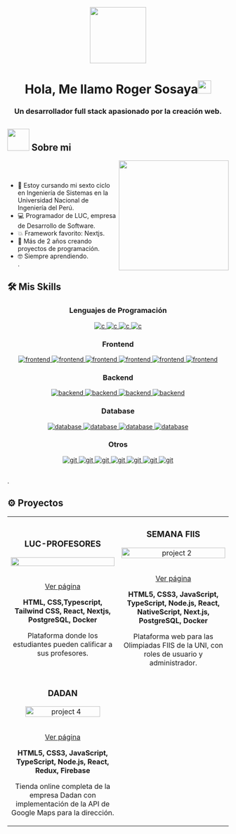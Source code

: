 <p align="center">
  <img style="width:8rem; height:auto" src="https://cdn.dribbble.com/users/1787323/screenshots/10091971/media/d43c019bfeff34be8816481e843ea8c1.png"/>
</p>

<h1 align="center">Hola, Me llamo Roger Sosaya<img width="30px" src="https://raw.githubusercontent.com/iampavangandhi/iampavangandhi/master/gifs/Hi.gif"></h1>
<h3 font-size="20" align="center">Un desarrollador full stack apasionado por la creación web.</h3>

## <picture><img src = "https://github.com/7oSkaaa/7oSkaaa/blob/main/Images/about_me.gif?raw=true" width = 50px></picture> Sobre mi

<picture> <img align="right" src="https://github.com/7oSkaaa/7oSkaaa/blob/main/Images/Right_Side.gif?raw=true" width = 250px></picture>

<br><br>

- :school: Estoy cursando mi sexto ciclo en Ingeniería de Sistemas en la Universidad Nacional de Ingeniería del Perú.
- :computer: Programador de LUC, empresa de Desarrollo de Software.
- :boom: Framework favorito: Nextjs.
- 🌱 Más de 2 años creando proyectos de programación.
- :nerd_face: Siempre aprendiendo.
<br>.








## 🛠️ Mis Skills

<h3 align="center">Lenguajes de Programación</h3>
<p align="center">
  <a href="" target="_blank"> 
    <img src="https://img.shields.io/badge/JavaScript-F7DF1E?style=for-the-badge&logo=javascript&logoColor=black"
      alt="c"/>
  </a>
  <a href="" target="_blank"> 
    <img src="https://img.shields.io/badge/TypeScript-007ACC?style=for-the-badge&logo=typescript&logoColor=white"
      alt="c"/>
  </a>
  <a href="" target="_blank"> 
    <img src="https://img.shields.io/badge/Java-ED8B00?style=for-the-badge&logo=openjdk&logoColor=white"
      alt="c"/>
  </a>
  <a href="" target="_blank"> 
    <img src="https://img.shields.io/badge/PHP-777BB4?style=for-the-badge&logo=php&logoColor=white"
      alt="c"/>
  </a>
</p>

<h3 align="center">Frontend</h3>
<p align="center">
  <a href="" target="_blank"> 
    <img src="https://img.shields.io/badge/HTML5-E34F26?style=for-the-badge&logo=html5&logoColor=white"
      alt="frontend"/> 
  </a>
  <a href="" target="_blank"> 
    <img src="https://img.shields.io/badge/CSS3-1572B6?style=for-the-badge&logo=css3&logoColor=white"
      alt="frontend"/> 
  </a>
  <a href="" target="_blank"> 
    <img src="https://img.shields.io/badge/React-20232A?style=for-the-badge&logo=react&logoColor=61DAFB"
      alt="frontend"/> 
  </a>
  <a href="" target="_blank"> 
    <img src="https://img.shields.io/badge/Next-black?style=for-the-badge&logo=next.js&logoColor=white"
      alt="frontend"/> 
  </a>
  <a href="" target="_blank"> 
    <img src="https://img.shields.io/badge/redux-%23593d88.svg?style=for-the-badge&logo=redux&logoColor=white"
      alt="frontend"/> 
  </a>
  <a href="" target="_blank"> 
    <img src="https://img.shields.io/badge/tailwindcss-%2338B2AC.svg?style=for-the-badge&logo=tailwind-css&logoColor=white"
      alt="frontend"/> 
  </a>
</p>

<h3 align="center">Backend</h3>
<p align="center">
  <a href="" target="_blank"> 
    <img src="https://img.shields.io/badge/node.js-6DA55F?style=for-the-badge&logo=node.js&logoColor=white"
      alt="backend"/> 
  </a>
 <a href="" target="_blank"> 
    <img src="https://img.shields.io/badge/express.js-%23404d59.svg?style=for-the-badge&logo=express&logoColor=%2361DAFB"
      alt="backend"/> 
  </a>
    <a href="" target="_blank"> 
    <img src="https://img.shields.io/badge/laravel-%23FF2D20.svg?style=for-the-badge&logo=laravel&logoColor=white"
      alt="backend"/> 
  </a>
  <a href="" target="_blank"> 
    <img src="https://img.shields.io/badge/Prisma-3982CE?style=for-the-badge&logo=Prisma&logoColor=white"
      alt="backend"/> 
  </a>
 
 
</p>

<h3 align="center">Database</h3>
<p align="center">
  <a href="" target="_blank"> 
    <img src="https://img.shields.io/badge/postgres-%23316192.svg?style=for-the-badge&logo=postgresql&logoColor=white"
      alt="database"/> 
  </a>
  <a href="" target="_blank"> 
    <img src="https://img.shields.io/badge/mysql-4479A1.svg?style=for-the-badge&logo=mysql&logoColor=white"
      alt="database"/> 
  </a>
 <a href="" target="_blank"> 
    <img src="https://img.shields.io/badge/MariaDB-003545?style=for-the-badge&logo=mariadb&logoColor=white"
      alt="database"/> 
  </a>
 <a href="" target="_blank"> 
    <img src="https://img.shields.io/badge/MongoDB-%234ea94b.svg?style=for-the-badge&logo=mongodb&logoColor=white"
      alt="database"/> 
  </a>
</p>





<h3 align="center">Otros</h3>
<p align="center">
  <a href="" target="_blank">
    <img src="https://img.shields.io/badge/git-F05032.svg?style=for-the-badge&logo=git&logoColor=white"
      alt="git"/>
  </a>
  <a href="" target="_blank">
    <img src="https://img.shields.io/badge/github-%23121011.svg?style=for-the-badge&logo=github&logoColor=white"
      alt="git"/>
  </a>
  <a href="" target="_blank">
    <img src="https://img.shields.io/badge/docker-%230db7ed.svg?style=for-the-badge&logo=docker&logoColor=white"
      alt="git"/>
  </a>
  <a href="" target="_blank">
    <img src="https://img.shields.io/badge/Postman-FF6C37?style=for-the-badge&logo=postman&logoColor=white"
      alt="git"/>
  </a>
  <a href="" target="_blank">
    <img src="https://img.shields.io/badge/Notion-%23000000.svg?style=for-the-badge&logo=notion&logoColor=white"
      alt="git"/>
  </a>
  <a href="" target="_blank">
    <img src="https://img.shields.io/badge/vercel-%23000000.svg?style=for-the-badge&logo=vercel&logoColor=white"
      alt="git"/>
  </a>
<a href="" target="_blank">
    <img src="https://img.shields.io/badge/Figma-F24E1E?style=for-the-badge&logo=figma&logoColor=white"
      alt="git"/>
  </a>
</p>
<br>.









## ⚙️ Proyectos
<div align="center">
	<table>
		<tr>
			<td width="50%">
				<h3 align="center">LUC-PROFESORES</h3>
				<div align="center">  
					<a href='https://luc-uni.vercel.app' >
						<img src="http://imgfz.com/i/JW7nRve.png" height="100%"  />
					</a>
					<br>
					<br>
					<p>
						<a href="https://github.com/Rogersosaya/luc-oficial" target="_blank">
							        Ver página
						</a> 
					</p>
					<p><strong>HTML, CSS,Typescript, Tailwind CSS, React, Nextjs, PostgreSQL, Docker</strong></p>
          <p>
            Plataforma donde los estudiantes pueden calificar a sus profesores.
					</p>
				</div>
			</td>
			<td width="50%">
				<h3 align="center">SEMANA FIIS</h3>
				<div align="center" >
					<a href='https://i.ibb.co/HTCSG0d/semanafiis.png' target="_blank">
						<img src="https://i.ibb.co/HTCSG0d/semanafiis.png" alt="project 2" height="100%" />
					</a>
					<br>
					<br>
					<p>
						<a href="https://semanafiis.com" target="_blank">
							       Ver página
						</a>
					</p>
					 <p><strong>HTML5, CSS3, JavaScript, TypeScript, Node.js, React, NativeScript, Next.js, PostgreSQL, Docker</strong></p>
					<p>Plataforma web para las Olimpiadas FIIS de la UNI, con roles de usuario y administrador.</p>
				</div>
        </tr>
	    <tr>
            <td width="50%">
                <h3 align="center">DADAN</h3>
                <div align="center">
                    <a href='https://i.ibb.co/2sT8QtF/dadan.png' target="_blank">
                        <img src="https://i.ibb.co/2sT8QtF/dadan.png" alt="project 4" width="85%" height="40%" />
                    </a>
                    <br>
                    <br>
                    <p>
                        <a href="https://dadan.com.pe/" target="_blank">
							       Ver página
						</a>  	
                    </p>
                    <p><strong>HTML5, CSS3, JavaScript, TypeScript, Node.js, React, Redux, Firebase</strong></p>
		    <p>Tienda online completa de la empresa Dadan con implementación de la API de Google Maps para la dirección.</p>
                </div>	
            </td>
        </tr>
	</table>
</div>
<br />


